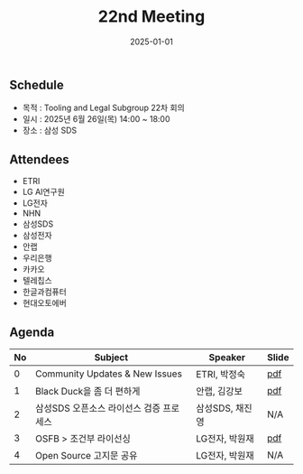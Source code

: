 ﻿---
title: "22nd Meeting"
linkTitle: "22nd Meeting"
weight: 6
date: 2025-01-01
type: docs
categories: ["Tooling&Legal"]
tags: []
description: Tooling & Legal Subgroup 22nd Meeting
---

## Schedule
* 목적 : Tooling and Legal Subgroup 22차 회의
* 일시 : 2025년 6월 26일(목) 14:00 ~ 18:00
* 장소 : 삼성 SDS

## Attendees
* ETRI
* LG AI연구원
* LG전자
* NHN
* 삼성SDS
* 삼성전자
* 안랩
* 우리은행
* 카카오
* 텔레칩스
* 한글과컴퓨터
* 현대오토에버

## Agenda
| No | Subject           | Speaker | Slide |
|----|-----------------|------|------|
| 0  | Community Updates & New Issues | ETRI, 박정숙 | [pdf](1_US_Copyright_Trends_for_AI_Technologies.pdf) |
| 1  | Black Duck을 좀 더 편하게 | 안랩, 김강보 | [pdf](2_Make_Black_Duck_More_User_Friendly.pdf) |
| 2  | 삼성SDS 오픈소스 라이선스 검증 프로세스 | 삼성SDS, 채진영 | N/A |
| 3  | OSFB > 조건부 라이선싱 | LG전자, 박원재 | [pdf](4_OSFB_ch5.pdf) |
| 4  | Open Source 고지문 공유 | LG전자, 박원재 | N/A |

<!-- 

## Attendees

## Meeting Minutes

## Photo Gallery

<div ><span class="image fit">
</span></div> -->